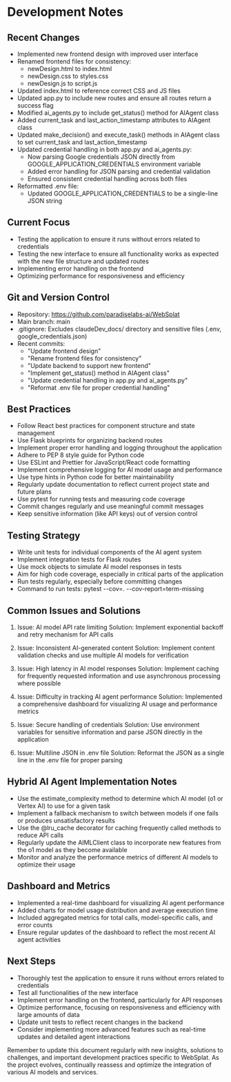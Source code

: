 # Development Notes

## Recent Changes
- Implemented new frontend design with improved user interface
- Renamed frontend files for consistency:
  - newDesign.html to index.html
  - newDesign.css to styles.css
  - newDesign.js to script.js
- Updated index.html to reference correct CSS and JS files
- Updated app.py to include new routes and ensure all routes return a success flag
- Modified ai_agents.py to include get_status() method for AIAgent class
- Added current_task and last_action_timestamp attributes to AIAgent class
- Updated make_decision() and execute_task() methods in AIAgent class to set current_task and last_action_timestamp
- Updated credential handling in both app.py and ai_agents.py:
  - Now parsing Google credentials JSON directly from GOOGLE_APPLICATION_CREDENTIALS environment variable
  - Added error handling for JSON parsing and credential validation
  - Ensured consistent credential handling across both files
- Reformatted .env file:
  - Updated GOOGLE_APPLICATION_CREDENTIALS to be a single-line JSON string

## Current Focus
- Testing the application to ensure it runs without errors related to credentials
- Testing the new interface to ensure all functionality works as expected with the new file structure and updated routes
- Implementing error handling on the frontend
- Optimizing performance for responsiveness and efficiency

## Git and Version Control
- Repository: https://github.com/paradiselabs-ai/WebSplat
- Main branch: main
- .gitignore: Excludes claudeDev_docs/ directory and sensitive files (.env, google_credentials.json)
- Recent commits:
  - "Update frontend design"
  - "Rename frontend files for consistency"
  - "Update backend to support new frontend"
  - "Implement get_status() method in AIAgent class"
  - "Update credential handling in app.py and ai_agents.py"
  - "Reformat .env file for proper credential handling"

## Best Practices
- Follow React best practices for component structure and state management
- Use Flask blueprints for organizing backend routes
- Implement proper error handling and logging throughout the application
- Adhere to PEP 8 style guide for Python code
- Use ESLint and Prettier for JavaScript/React code formatting
- Implement comprehensive logging for AI model usage and performance
- Use type hints in Python code for better maintainability
- Regularly update documentation to reflect current project state and future plans
- Use pytest for running tests and measuring code coverage
- Commit changes regularly and use meaningful commit messages
- Keep sensitive information (like API keys) out of version control

## Testing Strategy
- Write unit tests for individual components of the AI agent system
- Implement integration tests for Flask routes
- Use mock objects to simulate AI model responses in tests
- Aim for high code coverage, especially in critical parts of the application
- Run tests regularly, especially before committing changes
- Command to run tests: pytest --cov=. --cov-report=term-missing

## Common Issues and Solutions
1. Issue: AI model API rate limiting
   Solution: Implement exponential backoff and retry mechanism for API calls

2. Issue: Inconsistent AI-generated content
   Solution: Implement content validation checks and use multiple AI models for verification

3. Issue: High latency in AI model responses
   Solution: Implement caching for frequently requested information and use asynchronous processing where possible

4. Issue: Difficulty in tracking AI agent performance
   Solution: Implemented a comprehensive dashboard for visualizing AI usage and performance metrics

5. Issue: Secure handling of credentials
   Solution: Use environment variables for sensitive information and parse JSON directly in the application

6. Issue: Multiline JSON in .env file
   Solution: Reformat the JSON as a single line in the .env file for proper parsing

## Hybrid AI Agent Implementation Notes
- Use the estimate_complexity method to determine which AI model (o1 or Vertex AI) to use for a given task
- Implement a fallback mechanism to switch between models if one fails or produces unsatisfactory results
- Use the @lru_cache decorator for caching frequently called methods to reduce API calls
- Regularly update the AIMLClient class to incorporate new features from the o1 model as they become available
- Monitor and analyze the performance metrics of different AI models to optimize their usage

## Dashboard and Metrics
- Implemented a real-time dashboard for visualizing AI agent performance
- Added charts for model usage distribution and average execution time
- Included aggregated metrics for total calls, model-specific calls, and error counts
- Ensure regular updates of the dashboard to reflect the most recent AI agent activities

## Next Steps
- Thoroughly test the application to ensure it runs without errors related to credentials
- Test all functionalities of the new interface
- Implement error handling on the frontend, particularly for API responses
- Optimize performance, focusing on responsiveness and efficiency with large amounts of data
- Update unit tests to reflect recent changes in the backend
- Consider implementing more advanced features such as real-time updates and detailed agent interactions

Remember to update this document regularly with new insights, solutions to challenges, and important development practices specific to WebSplat. As the project evolves, continually reassess and optimize the integration of various AI models and services.